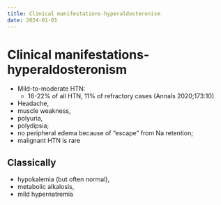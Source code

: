 ```yaml
---
title: Clinical manifestations-hyperaldosteronism
date: 2024-01-01
---
```


# Clinical manifestations-hyperaldosteronism

- Mild-to-moderate HTN:
  - 16-22% of all HTN, 11% of refractory cases (Annals 2020;173:10)
- Headache,
- muscle weakness,
- polyuria,
- polydipsia;
- no peripheral edema because of “escape” from Na retention;
- malignant HTN is rare

## Classically

- hypokalemia (but often normal),
- metabolic alkalosis,
- mild hypernatremia

